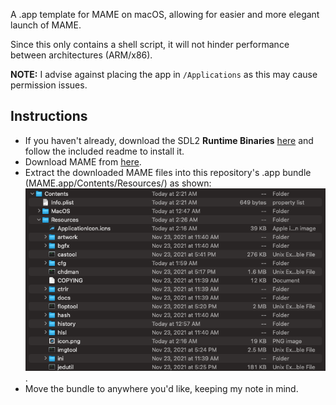 A .app template for MAME on macOS, allowing for easier and more elegant launch of MAME.

Since this only contains a shell script, it will not hinder performance between architectures (ARM/x86).

**NOTE:** I advise against placing the app in `/Applications` as this may cause permission issues.

## Instructions
* If you haven't already, download the SDL2 **Runtime Binaries** [here](http://www.libsdl.org/download-2.0.php) and follow the included readme to install it.
* Download MAME from [here](https://sdlmame.lngn.net/).
* Extract the downloaded MAME files into this repository's .app bundle (MAME.app/Contents/Resources/) as shown:  
![preview screenshot](extraction.png).
* Move the bundle to anywhere you'd like, keeping my note in mind.
